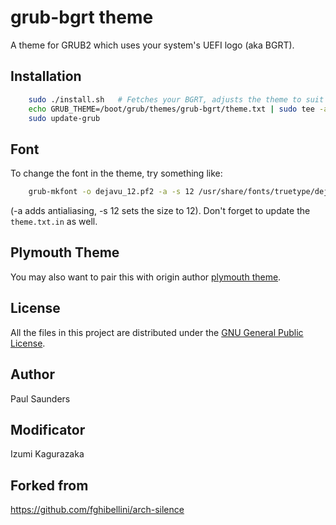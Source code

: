
# grub-bgrt theme

A theme for GRUB2 which uses your system's UEFI logo (aka BGRT).

## Installation

```sh
    sudo ./install.sh	# Fetches your BGRT, adjusts the theme to suit and installs it.
    echo GRUB_THEME=/boot/grub/themes/grub-bgrt/theme.txt | sudo tee -a /etc/default/grub
    sudo update-grub
```

## Font

To change the font in the theme, try something like:

```sh
	grub-mkfont -o dejavu_12.pf2 -a -s 12 /usr/share/fonts/truetype/dejavu/DejaVuSans.ttf
```

(-a adds antialiasing, -s 12 sets the size to 12). Don't forget to update the `theme.txt.in` as well.

## Plymouth Theme

You may also want to pair this with origin author [plymouth theme](https://github.com/darac/plymouth-bgrt).

## License

All the files in this project are distributed under the [GNU General Public License](./LICENSE).

## Author

Paul Saunders

## Modificator
Izumi Kagurazaka

## Forked from

https://github.com/fghibellini/arch-silence
